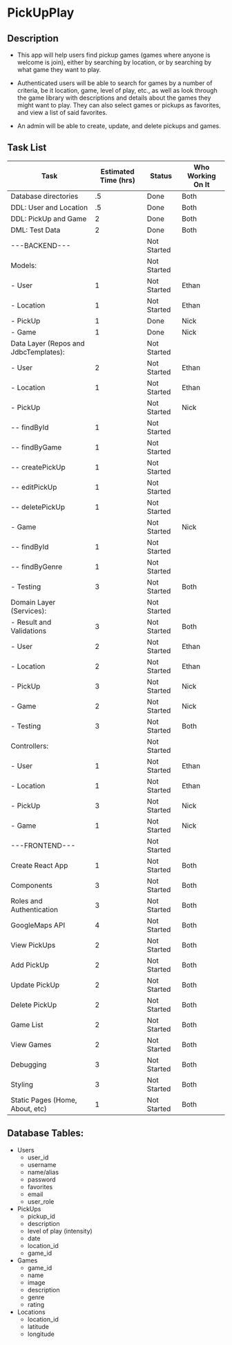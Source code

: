 # PickUpPlay

## Description

+ This app will help users find pickup games (games where anyone is welcome is join), either by searching by location, 
or by searching by what game they want to play.

+ Authenticated users will be able to search for games by a number of criteria, be it location, game, level of play, etc.,
as well as look through the game library with descriptions and details about the games they might want to play. 
They can also select games or pickups as favorites, and view a list of said favorites.

+ An admin will be able to create, update, and delete pickups and games.


## Task List

| Task                                  | Estimated Time (hrs) | Status      | Who Working On It |
|---------------------------------------|----------------------|-------------|-------------------|
| Database directories                  | .5                   | Done        | Both              |
| DDL: User and Location                | .5                   | Done        | Both              |
| DDL: PickUp and Game                  | 2                    | Done        | Both              |
| DML: Test Data                        | 2                    | Done        | Both              |
| ---BACKEND---                         |                      | Not Started |                   |
| Models:                               |                      | Not Started |                   |
| - User                                | 1                    | Not Started | Ethan             |
| - Location                            | 1                    | Not Started | Ethan             |
| - PickUp                              | 1                    | Done        | Nick              |
| - Game                                | 1                    | Done        | Nick              |
| Data Layer (Repos and JdbcTemplates): |                      | Not Started |                   |
| - User                                | 2                    | Not Started | Ethan             |
| - Location                            | 1                    | Not Started | Ethan             |
| - PickUp                              |                      | Not Started | Nick              |
| -- findById                           | 1                    | Not Started |                   |
| -- findByGame                         | 1                    | Not Started |                   |
| -- createPickUp                       | 1                    | Not Started |                   |
| -- editPickUp                         | 1                    | Not Started |                   |
| -- deletePickUp                       | 1                    | Not Started |                   |
| - Game                                |                      | Not Started | Nick              |
| -- findById                           | 1                    | Not Started |                   |
| -- findByGenre                        | 1                    | Not Started |                   |
| - Testing                             | 3                    | Not Started | Both              |
| Domain Layer (Services):              |                      | Not Started |                   |
| - Result and Validations              | 3                    | Not Started | Both              |
| - User                                | 2                    | Not Started | Ethan             |
| - Location                            | 2                    | Not Started | Ethan             |
| - PickUp                              | 3                    | Not Started | Nick              |
| - Game                                | 2                    | Not Started | Nick              |
| - Testing                             | 3                    | Not Started | Both              |
| Controllers:                          |                      | Not Started |                   |
| - User                                | 1                    | Not Started | Ethan             |
| - Location                            | 1                    | Not Started | Ethan             |
| - PickUp                              | 3                    | Not Started | Nick              |
| - Game                                | 1                    | Not Started | Nick              |
| ---FRONTEND---                        |                      | Not Started |                   |
| Create React App                      | 1                    | Not Started | Both              |
| Components                            | 3                    | Not Started | Both              |
| Roles and Authentication              | 3                    | Not Started | Both              |
| GoogleMaps API                        | 4                    | Not Started | Both              |
| View PickUps                          | 2                    | Not Started | Both              |
| Add PickUp                            | 2                    | Not Started | Both              |
| Update PickUp                         | 2                    | Not Started | Both              |
| Delete PickUp                         | 2                    | Not Started | Both              |
| Game List                             | 2                    | Not Started | Both              |
| View Games                            | 2                    | Not Started | Both              |
| Debugging                             | 3                    | Not Started | Both              |
| Styling                               | 3                    | Not Started | Both              |
| Static Pages (Home, About, etc)       | 1                    | Not Started | Both              |

## Database Tables:
- Users
  - user_id
  - username
  - name/alias
  - password
  - favorites
  - email
  - user_role
- PickUps
  - pickup_id
  - description
  - level of play (intensity)
  - date
  - location_id
  - game_id
- Games
  - game_id
  - name
  - image
  - description
  - genre
  - rating
- Locations
  - location_id
  - latitude
  - longitude


